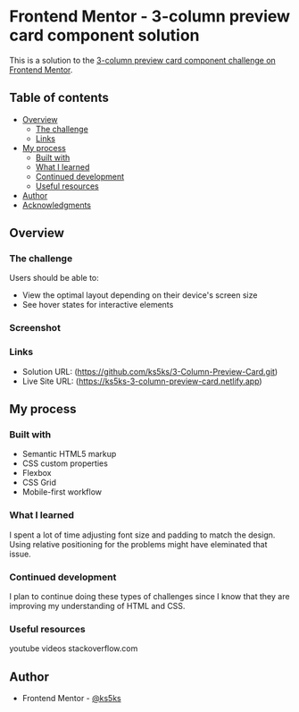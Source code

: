 # Frontend Mentor - 3-column preview card component solution

This is a solution to the [3-column preview card component challenge on Frontend Mentor](https://www.frontendmentor.io/challenges/3column-preview-card-component-pH92eAR2-).

## Table of contents

- [Overview](#overview)
  - [The challenge](#the-challenge)
  - [Links](#links)
- [My process](#my-process)
  - [Built with](#built-with)
  - [What I learned](#what-i-learned)
  - [Continued development](#continued-development)
  - [Useful resources](#useful-resources)
- [Author](#author)
- [Acknowledgments](#acknowledgments)

## Overview

### The challenge

Users should be able to:

- View the optimal layout depending on their device's screen size
- See hover states for interactive elements

### Screenshot

### Links

- Solution URL: (https://github.com/ks5ks/3-Column-Preview-Card.git)
- Live Site URL: (https://ks5ks-3-column-preview-card.netlify.app)

## My process

### Built with

- Semantic HTML5 markup
- CSS custom properties
- Flexbox
- CSS Grid
- Mobile-first workflow

### What I learned

I spent a lot of time adjusting font size and padding to match the design. Using relative positioning for the problems might have eleminated that issue.

### Continued development

I plan to continue doing these types of challenges since I know that they are improving my understanding of HTML and CSS.

### Useful resources

youtube videos
stackoverflow.com

## Author

- Frontend Mentor - [@ks5ks](https://www.frontendmentor.io/profile/ks5ks)
